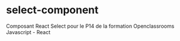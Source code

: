 # select-component
Composant React Select pour le P14 de la formation Openclassrooms Javascript - React

